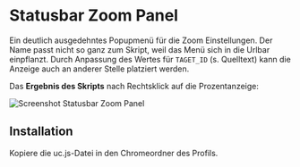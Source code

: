 # Statusbar Zoom Panel
Ein deutlich ausgedehntes Popupmenü für die Zoom Einstellungen. Der Name passt nicht so ganz zum Skript, weil 
das Menü sich in die Urlbar einpflanzt. Durch Anpassung des Wertes für `TAGET_ID` (s. Quelltext) kann die Anzeige 
auch an anderer Stelle platziert werden.

Das **Ergebnis des Skripts** nach Rechtsklick auf die Prozentanzeige:

![Screenshot Statusbar Zoom Panel](https://github.com/ardiman/userChrome.js/raw/master/statusbarzoompanel/scr_sbarzoompanel.png)

## Installation
Kopiere die uc.js-Datei in den Chromeordner des Profils.

